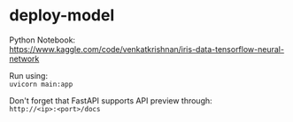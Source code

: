 # deploy-model

Python Notebook: <br>
https://www.kaggle.com/code/venkatkrishnan/iris-data-tensorflow-neural-network

Run using: <br>
`uvicorn main:app`

Don't forget that FastAPI supports API preview through: <br> 
`http://<ip>:<port>/docs`
